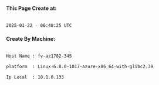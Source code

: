 
   
#### This Page Create at:

```bash

2025-01-22 - 06:48:25 UTC

```

#### Create By Machine:

```bash

Host Name : fv-az1782-345

platform  : Linux-6.8.0-1017-azure-x86_64-with-glibc2.39

Ip Local  : 10.1.0.133

```

